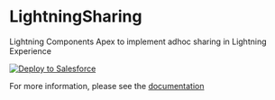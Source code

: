 # LightningSharing

Lightning Components  Apex to implement adhoc sharing in Lightning Experience

<a href="https://githubsfdeploy.herokuapp.com">
  <img alt="Deploy to Salesforce"
       src="https://raw.githubusercontent.com/afawcett/githubsfdeploy/master/deploy.png">
</a>

For more information, please see the <a href="https://salesforce.quip.com/AJeQA2j2bMw5">documentation</a>